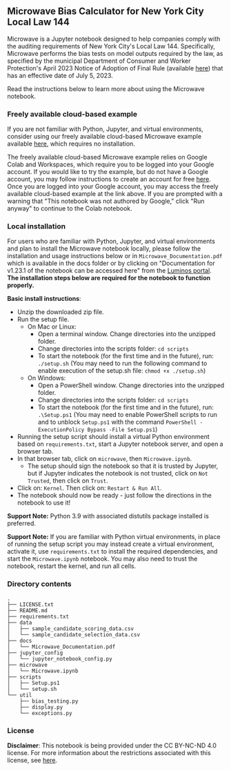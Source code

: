 ## Microwave Bias Calculator for New York City Local Law 144

Microwave is a Jupyter notebook designed to help companies comply with the auditing requirements of New York City's Local Law 144. Specifically, Microwave performs the bias tests on model outputs required by the law, as specified by the municipal Department of Consumer and Worker Protection's April 2023 Notice of Adoption of Final Rule (available [here](https://rules.cityofnewyork.us/wp-content/uploads/2023/04/DCWP-NOA-for-Use-of-Automated-Employment-Decisionmaking-Tools-2.pdf)) that has an effective date of July 5, 2023.

Read the instructions below to learn more about using the Microwave notebook.

### Freely available cloud-based example

If you are not familiar with Python, Jupyter, and virtual environments, consider using our freely available cloud-based Microwave example available [here](https://colab.research.google.com/github/bnh-ai/labs-microwave/blob/main/colab/Microwave.ipynb), which requires no installation.

The freely available cloud-based Microwave example relies on Google Colab and Workspaces, which require you to be logged into your Google account. If you would like to try the example, but do not have a Google account, you may follow instructions to create an account for free [here](https://support.google.com/accounts/answer/27441?hl=en). Once you are logged into your Google account, you may access the freely available cloud-based example at the link above. If you are prompted with a warning that "This notebook was not authored by Google," click "Run anyway" to continue to the Colab notebook.

### Local installation

For users who are familiar with Python, Jupyter, and virtual environments and plan to install the Microwave notebook locally, please follow the installation and usage instructions below or in `Microwave_Documentation.pdf` which is available in the docs folder or by clicking on "Documentation for v1.23.1 of the notebook can be accessed here" from the [Luminos portal](https://luminos.ai). **The installation steps below are required for the notebook to function properly.**

**Basic install instructions**:

* Unzip the downloaded zip file.
* Run the setup file. 
  * On Mac or Linux:
    * Open a terminal window. Change directories into the unzipped folder.
    * Change directories into the scripts folder: `cd scripts`
    * To start the notebook (for the first time and in the future), run: `./setup.sh` (You may need to run the following command to enable execution of the setup.sh file: `chmod +x ./setup.sh`)
  * On Windows: 
    * Open a PowerShell window. Change directories into the unzipped folder.
    * Change directories into the scripts folder: `cd scripts`
    * To start the notebook (for the first time and in the future), run: `.\Setup.ps1` (You may need to enable PowerShell scripts to run and to unblock `Setup.ps1` with the command `PowerShell -ExecutionPolicy Bypass -File Setup.ps1`)
* Running the setup script should install a virtual Python environment based on `requirements.txt`, start a Jupyter notebook server, and open a browser tab.
* In that browser tab, click on `microwave`, then `Microwave.ipynb`.
  * The setup should sign the notebook so that it is trusted by Jupyter, but if Jupyter indicates the notebook is not trusted, click on `Not Trusted`, then click on `Trust`.
* Click on: `Kernel`. Then click on: `Restart & Run All`.
* The notebook should now be ready - just follow the directions in the notebook to use it! 

**Support Note:** Python 3.9 with associated distutils package installed is preferred. 

**Support Note:** If you are familiar with Python virtual environments, in place of running the setup script you may instead create a virtual environment, activate it, use `requirements.txt` to install the required dependencies, and start the `Microwave.ipynb` notebook. You may also need to trust the notebook, restart the kernel, and run all cells.

### Directory contents

```
.
├── LICENSE.txt
├── README.md
├── requirements.txt
├── data
│   ├── sample_candidate_scoring_data.csv
│   └── sample_candidate_selection_data.csv
├── docs
│   └── Microwave_Documentation.pdf
├── jupyter_config
│   └── jupyter_notebook_config.py
├── microwave
│   └── Microwave.ipynb
├── scripts
│   ├── Setup.ps1
│   └── setup.sh
└── util
    ├── bias_testing.py
    ├── display.py
    └── exceptions.py
```

### License  

**Disclaimer**: This notebook is being provided under the CC BY-NC-ND 4.0
license. For more information about the restrictions associated with this
license, see [here](https://creativecommons.org/licenses/by-nc-nd/4.0).
